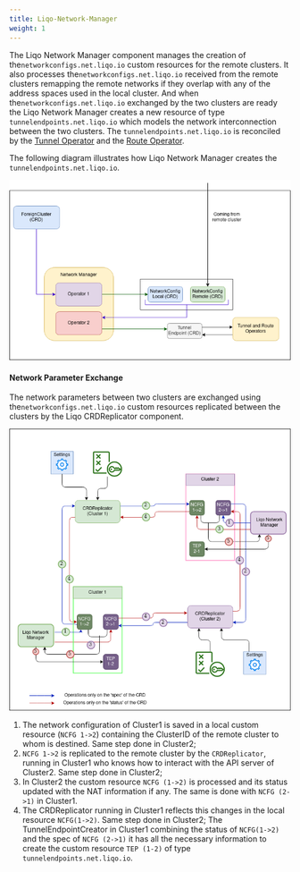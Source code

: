 ```yaml
---
title: Liqo-Network-Manager
weight: 1
---
```


The Liqo Network Manager component manages the creation of the`networkconfigs.net.liqo.io` custom resources for the remote clusters. It also processes the`networkconfigs.net.liqo.io` received from the remote clusters remapping the remote networks if they overlap with any of the address spaces used in the local cluster. And when the`networkconfigs.net.liqo.io` exchanged by the two clusters are ready the Liqo Network Manager creates a new resource of type `tunnelendpoints.net.liqo.io` which models the network interconnection between the two clusters. The `tunnelendpoints.net.liqo.io` is reconciled by the [Tunnel Operator](../gateway#tunnel-operator) and the [Route Operator](../route#route-operator).

The following diagram illustrates how Liqo Network Manager creates the `tunnelendpoints.net.liqo.io`.

![Liqo Network Manager Simple Flow](../../../../images/liqonet/liqo-network-manager-simple-flow.png)

#### Network Parameter Exchange

The network parameters between two clusters are exchanged using the`networkconfigs.net.liqo.io` custom resources replicated between the clusters by the Liqo CRDReplicator component.

![Liqo Networkconfigs exchange flow](../../../../images/liqonet/networkconfigs-exchange-flow.png)

1. The network configuration of Cluster1 is saved in a local custom resource (`NCFG 1->2`) containing the ClusterID of the remote cluster to whom is  destined. Same step done in Cluster2;
2. `NCFG 1->2` is replicated to the remote cluster by the `CRDReplicator`, running in Cluster1 who knows how to interact with the API server of Cluster2. Same step done in Cluster2;
3. In Cluster2 the custom resource `NCFG (1->2)` is processed and its status updated with the NAT information if any. The same is done with `NCFG (2->1)` in Cluster1.
4. The CRDReplicator running in Cluster1 reflects this changes in the local resource `NCFG(1->2)`. Same step done in Cluster2; The TunnelEndpointCreator in Cluster1 combining the status of `NCFG(1->2)` and the spec of `NCFG (2->1)` it has all the necessary information to create the custom resource `TEP (1-2)` of type `tunnelendpoints.net.liqo.io`.
